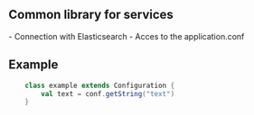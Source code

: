<h2> Common library for services </h2>
- Connection with Elasticsearch
- Acces to the application.conf
<h2>Example</h2>

```scala 
    class example extends Configuration {
        val text = conf.getString("text")
    }
```
